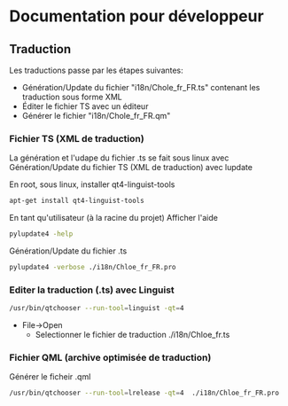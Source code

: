 # Documentation pour développeur


## Traduction

Les traductions passe par les étapes suivantes:
- Génération/Update du fichier "i18n/Chole_fr_FR.ts" contenant les traduction sous forme XML
- Éditer le fichier TS avec un éditeur
- Générer le fichier "i18n/Chole_fr_FR.qm"

### Fichier TS (XML de traduction)
La génération et l'udape du fichier .ts se fait sous linux avec
Génération/Update du fichier TS (XML de traduction) avec lupdate

En root, sous linux, installer qt4-linguist-tools
```bash
apt-get install qt4-linguist-tools
```

En tant qu'utilisateur (à la racine du projet)
Afficher l'aide 
```bash
pylupdate4 -help
```

Génération/Update du fichier .ts
```bash
pylupdate4 -verbose ./i18n/Chloe_fr_FR.pro 
```


### Editer la traduction (.ts) avec Linguist
```bash
/usr/bin/qtchooser --run-tool=linguist -qt=4
```

- File->Open
  - Selectionner le fichier de traduction ./i18n/Chloe_fr.ts


### Fichier QML (archive optimisée de traduction)
Générer le ficheir .qml
```bash
/usr/bin/qtchooser --run-tool=lrelease -qt=4  ./i18n/Chloe_fr_FR.pro 
```
